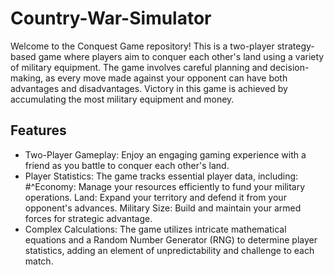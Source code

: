 # Country-War-Simulator

Welcome to the Conquest Game repository! This is a two-player strategy-based game where players aim to conquer each other's land using a variety of military equipment. The game involves careful planning and decision-making, as every move made against your opponent can have both advantages and disadvantages. Victory in this game is achieved by accumulating the most military equipment and money.

<h2>Features</h2> 

- Two-Player Gameplay: Enjoy an engaging gaming experience with a friend as you battle to conquer each other's land.
- Player Statistics: The game tracks essential player data, including:
    #^Economy: Manage your resources efficiently to fund your military operations.
    Land: Expand your territory and defend it from your opponent's advances.
    Military Size: Build and maintain your armed forces for strategic advantage.
- Complex Calculations: The game utilizes intricate mathematical equations and a Random Number Generator (RNG) to determine player statistics, adding an element of unpredictability and challenge to each match.
